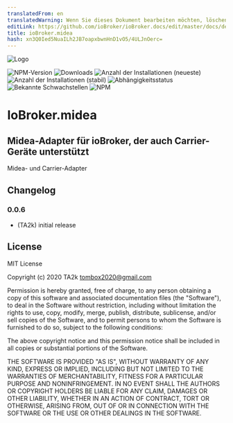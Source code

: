 ```yaml
---
translatedFrom: en
translatedWarning: Wenn Sie dieses Dokument bearbeiten möchten, löschen Sie bitte das Feld "translationsFrom". Andernfalls wird dieses Dokument automatisch erneut übersetzt
editLink: https://github.com/ioBroker/ioBroker.docs/edit/master/docs/de/adapterref/iobroker.midea/README.md
title: ioBroker.midea
hash: xn3Q0Ied5NuaILh2JB7oapxbwnHnD1vO5/4ULJnOerc=
---
```

![Logo](../../../en/adapterref/iobroker.midea/admin/midea.png)

![NPM-Version](http://img.shields.io/npm/v/iobroker.midea.svg)
![Downloads](https://img.shields.io/npm/dm/iobroker.midea.svg)
![Anzahl der Installationen (neueste)](http://iobroker.live/badges/midea-installed.svg)
![Anzahl der Installationen (stabil)](http://iobroker.live/badges/midea-stable.svg)
![Abhängigkeitsstatus](https://img.shields.io/david/TA2k/iobroker.midea.svg)
![Bekannte Schwachstellen](https://snyk.io/test/github/TA2k/ioBroker.midea/badge.svg)
![NPM](https://nodei.co/npm/iobroker.midea.png?downloads=true)

# IoBroker.midea
## Midea-Adapter für ioBroker, der auch Carrier-Geräte unterstützt
Midea- und Carrier-Adapter

## Changelog

### 0.0.6

-   (TA2k) initial release

## License

MIT License

Copyright (c) 2020 TA2k <tombox2020@gmail.com>

Permission is hereby granted, free of charge, to any person obtaining a copy
of this software and associated documentation files (the "Software"), to deal
in the Software without restriction, including without limitation the rights
to use, copy, modify, merge, publish, distribute, sublicense, and/or sell
copies of the Software, and to permit persons to whom the Software is
furnished to do so, subject to the following conditions:

The above copyright notice and this permission notice shall be included in all
copies or substantial portions of the Software.

THE SOFTWARE IS PROVIDED "AS IS", WITHOUT WARRANTY OF ANY KIND, EXPRESS OR
IMPLIED, INCLUDING BUT NOT LIMITED TO THE WARRANTIES OF MERCHANTABILITY,
FITNESS FOR A PARTICULAR PURPOSE AND NONINFRINGEMENT. IN NO EVENT SHALL THE
AUTHORS OR COPYRIGHT HOLDERS BE LIABLE FOR ANY CLAIM, DAMAGES OR OTHER
LIABILITY, WHETHER IN AN ACTION OF CONTRACT, TORT OR OTHERWISE, ARISING FROM,
OUT OF OR IN CONNECTION WITH THE SOFTWARE OR THE USE OR OTHER DEALINGS IN THE
SOFTWARE.